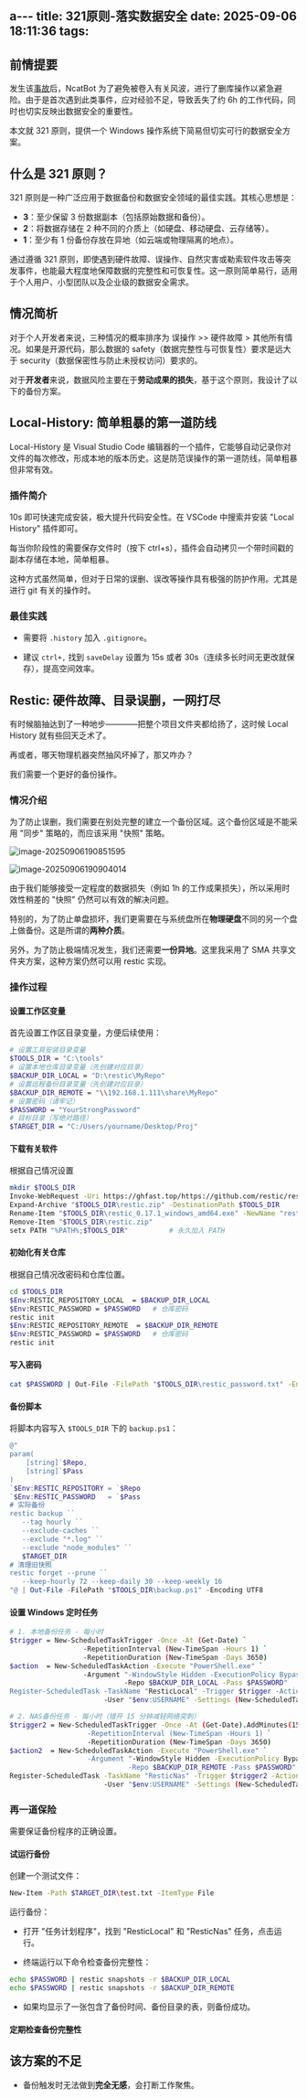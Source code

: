 a---
title: 321原则-落实数据安全
date: 2025-09-06 18:11:36
tags:
---

## 前情提要

发生该[事故](https://huanyp.cn/2025/09/06/%E6%8A%80%E6%9C%AF/%E5%BC%80%E6%BA%90/NcatBot%20%E7%B3%BB%E5%88%97%E8%BD%AF%E4%BB%B6%E9%87%8D%E5%A4%A7%E5%AE%89%E5%85%A8%E4%BA%8B%E6%95%85%E5%9B%9E%E9%A1%BE/)后，NcatBot 为了避免被卷入有关风波，进行了删库操作以紧急避险。由于是首次遇到此类事件，应对经验不足，导致丢失了约 6h 的工作代码，同时也切实反映出数据安全的重要性。

本文就 321 原则，提供一个 Windows 操作系统下简易但切实可行的数据安全方案。

## 什么是 321 原则？

321 原则是一种广泛应用于数据备份和数据安全领域的最佳实践。其核心思想是：

- **3**：至少保留 3 份数据副本（包括原始数据和备份）。
- **2**：将数据存储在 2 种不同的介质上（如硬盘、移动硬盘、云存储等）。
- **1**：至少有 1 份备份存放在异地（如云端或物理隔离的地点）。

通过遵循 321 原则，即使遇到硬件故障、误操作、自然灾害或勒索软件攻击等突发事件，也能最大程度地保障数据的完整性和可恢复性。这一原则简单易行，适用于个人用户、小型团队以及企业级的数据安全需求。

## 情况简析

对于个人开发者来说，三种情况的概率排序为 误操作 >> 硬件故障 > 其他所有情况。如果是开源代码，那么数据的 safety（数据完整性与可恢复性）要求是远大于 security（数据保密性与防止未授权访问）要求的。

对于**开发者**来说，数据风险主要在于**劳动成果的损失**，基于这个原则，我设计了以下的备份方案。

## Local-History: 简单粗暴的第一道防线

Local-History 是 Visual Studio Code 编辑器的一个插件，它能够自动记录你对文件的每次修改，形成本地的版本历史。这是防范误操作的第一道防线，简单粗暴但非常有效。

### 插件简介

10s 即可快速完成安装，极大提升代码安全性。在 VSCode 中搜索并安装 "Local History" 插件即可。

每当你阶段性的需要保存文件时（按下 ctrl+s），插件会自动拷贝一个带时间戳的副本存储在本地，简单粗暴。

这种方式虽然简单，但对于日常的误删、误改等操作具有极强的防护作用。尤其是进行 git 有关的操作时。

### 最佳实践

- 需要将 `.history` 加入 `.gitignore`。

- 建议 `ctrl+,` 找到 `saveDelay` 设置为 15s 或者 30s（连续多长时间无更改就保存），提高空间效率。


## Restic: 硬件故障、目录误删，一网打尽

有时候脑抽达到了一种地步————把整个项目文件夹都给扬了，这时候 Local History 就有些回天乏术了。

再或者，哪天物理机器突然抽风坏掉了，那又咋办？

我们需要一个更好的备份操作。

### 情况介绍

为了防止误删，我们需要在别处完整的建立一个备份区域。这个备份区域是不能采用 "同步" 策略的，而应该采用 "快照" 策略。

![image-20250906190851595](https://ghfast.top/https://raw.githubusercontent.com/huan-yp/image_space/master/images/image-20250906190851595.png)

![image-20250906190904014](https://ghfast.tophttps://raw.githubusercontent.com/huan-yp/image_space/master/images/image-20250906190904014.png)

由于我们能够接受一定程度的数据损失（例如 1h 的工作成果损失），所以采用时效性稍差的 "快照" 仍然可以有效的解决问题。

特别的，为了防止单盘损坏，我们更需要在与系统盘所在**物理硬盘**不同的另一个盘上做备份。这是所谓的**两种介质**。

另外，为了防止极端情况发生，我们还需要**一份异地**。这里我采用了 SMA 共享文件夹方案，这种方案仍然可以用 restic 实现。


### 操作过程

#### 设置工作区变量

首先设置工作区目录变量，方便后续使用：

```bash
# 设置工具安装目录变量
$TOOLS_DIR = "C:\tools"
# 设置本地仓库目录变量（先创建对应目录）
$BACKUP_DIR_LOCAL = "D:\restic\MyRepo"
# 设置远程备份目录变量（先创建对应目录）
$BACKUP_DIR_REMOTE = "\\192.168.1.111\share\MyRepo"
# 设置密码（请牢记）
$PASSWORD = "YourStrongPassword"
# 目标目录（写绝对路径）
$TARGET_DIR = "C:/Users/yourname/Desktop/Proj"
```

#### 下载有关软件

根据自己情况设置

```bash
mkdir $TOOLS_DIR
Invoke-WebRequest -Uri https://ghfast.top/https://github.com/restic/restic/releases/download/v0.17.1/restic_0.17.1_windows_amd64.zip ` -OutFile "$TOOLS_DIR\restic.zip"
Expand-Archive "$TOOLS_DIR\restic.zip" -DestinationPath $TOOLS_DIR
Rename-Item "$TOOLS_DIR\restic_0.17.1_windows_amd64.exe" -NewName "restic.exe"
Remove-Item "$TOOLS_DIR\restic.zip"
setx PATH "%PATH%;$TOOLS_DIR"          # 永久加入 PATH
```

#### 初始化有关仓库

根据自己情况改密码和仓库位置。

```bash
cd $TOOLS_DIR
$Env:RESTIC_REPOSITORY_LOCAL  = $BACKUP_DIR_LOCAL
$Env:RESTIC_PASSWORD = $PASSWORD   # 仓库密码
restic init
$Env:RESTIC_REPOSITORY_REMOTE  = $BACKUP_DIR_REMOTE
$Env:RESTIC_PASSWORD = $PASSWORD   # 仓库密码
restic init
```

#### 写入密码

```bash
cat $PASSWORD | Out-File -FilePath "$TOOLS_DIR\restic_password.txt" -Encoding ASCII
```

#### 备份脚本

将脚本内容写入 `$TOOLS_DIR` 下的 `backup.ps1`：

```powershell
@"
param(
    [string]`$Repo,
    [string]`$Pass
)
`$Env:RESTIC_REPOSITORY = `$Repo
`$Env:RESTIC_PASSWORD   = `$Pass
# 实际备份
restic backup ``
   --tag hourly ``
   --exclude-caches ``
   --exclude "*.log" ``
   --exclude "node_modules" ``
   $TARGET_DIR
# 清理旧快照
restic forget --prune ``
   --keep-hourly 72 --keep-daily 30 --keep-weekly 16
"@ | Out-File -FilePath "$TOOLS_DIR\backup.ps1" -Encoding UTF8
```

#### 设置 Windows 定时任务


```bash
# 1. 本地备份任务 - 每小时
$trigger = New-ScheduledTaskTrigger -Once -At (Get-Date) `
                  -RepetitionInterval (New-TimeSpan -Hours 1) `
                  -RepetitionDuration (New-TimeSpan -Days 3650)
$action  = New-ScheduledTaskAction -Execute "PowerShell.exe" `
                  -Argument "-WindowStyle Hidden -ExecutionPolicy Bypass -File $TOOLS_DIR\backup.ps1 `
                            -Repo $BACKUP_DIR_LOCAL -Pass $PASSWORD"
Register-ScheduledTask -TaskName "ResticLocal" -Trigger $trigger -Action $action `
                       -User "$env:USERNAME" -Settings (New-ScheduledTaskSettingsSet -AllowStartIfOnBatteries -DontStopIfGoingOnBatteries)

# 2. NAS备份任务 - 每小时（错开 15 分钟减轻网络突刺）
$trigger2 = New-ScheduledTaskTrigger -Once -At (Get-Date).AddMinutes(15) `
                   -RepetitionInterval (New-TimeSpan -Hours 1) `
                   -RepetitionDuration (New-TimeSpan -Days 3650)
$action2  = New-ScheduledTaskAction -Execute "PowerShell.exe" `
                   -Argument "-WindowStyle Hidden -ExecutionPolicy Bypass -File $TOOLS_DIR\backup.ps1 `
                             -Repo $BACKUP_DIR_REMOTE -Pass $PASSWORD"
Register-ScheduledTask -TaskName "ResticNas" -Trigger $trigger2 -Action $action2 `
                       -User "$env:USERNAME" -Settings (New-ScheduledTaskSettingsSet -AllowStartIfOnBatteries -DontStopIfGoingOnBatteries -StartWhenAvailable)
```

### 再一道保险

需要保证备份程序的正确设置。

#### 试运行备份

创建一个测试文件：

```bash
New-Item -Path $TARGET_DIR\test.txt -ItemType File
```

运行备份：

- 打开 "任务计划程序"，找到 "ResticLocal" 和 "ResticNas" 任务，点击运行。

- 终端运行以下命令检查备份完整性：

```bash
echo $PASSWORD | restic snapshots -r $BACKUP_DIR_LOCAL
echo $PASSWORD | restic snapshots -r $BACKUP_DIR_REMOTE
```

- 如果均显示了一张包含了备份时间、备份目录的表，则备份成功。


#### 定期检查备份完整性








## 该方案的不足

- 备份触发时无法做到**完全无感**，会打断工作聚焦。
